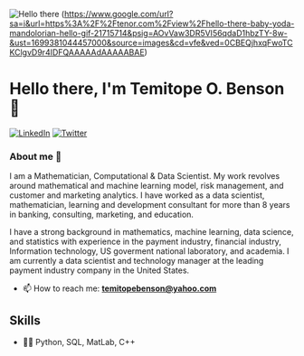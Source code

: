 <!--
**Temitope746/temitope746** is a ✨ _special_ ✨ repository because its `README.md` (this file) appears on your GitHub profile.

Here are some ideas to get you started:

- 🔭 I’m currently working on ...
- 🌱 I’m currently learning ...
- 👯 I’m looking to collaborate on ...
- 🤔 I’m looking for help with ...
- 💬 Ask me about ...
- 📫 How to reach me: ...
- 😄 Pronouns: ...
- ⚡ Fun fact: ...
-->
![Hello there](https://media1.tenor.com/images/6a4df9527c54d4528fb2b2ab47e7d422/tenor.gif?itemid=13774600)
(https://www.google.com/url?sa=i&url=https%3A%2F%2Ftenor.com%2Fview%2Fhello-there-baby-yoda-mandolorian-hello-gif-21715714&psig=AOvVaw3DR5VI56qdaD1hbzTY-8w-&ust=1699381044457000&source=images&cd=vfe&ved=0CBEQjhxqFwoTCKClgvD9r4IDFQAAAAAdAAAAABAE)

# Hello there, I'm Temitope O. Benson 👋

<p> <a href="https://www.linkedin.com/in/temitopebenson/" target="_blank"><img alt="LinkedIn" src="https://img.shields.io/badge/linkedin-%230077B5.svg?&style=for-the-badge&logo=linkedin&logoColor=white" /></a>  <a href="https://twitter.com/officiabenson/" target="_blank"><img alt="Twitter" src="https://img.shields.io/badge/twitter-%230077B5.svg?&style=for-the-badge&logo=twitter&logoColor=white" /></a> 
</p>

### About me :rocket:

I am a Mathematician, Computational & Data Scientist. My work revolves around mathematical and machine learning model, risk management, and customer and marketing analytics. I have worked as a data scientist, mathematician, learning and development consultant for more than 8 years in banking, consulting, marketing, and education. 

I have a strong background in mathematics, machine learning, data science, and statistics with experience in the payment industry, financial industry, Information technology, US goverment national laboratory, and academia. I am currently a data scientist and technology manager at the leading payment industry company in the United States.

- 📫 How to reach me: **temitopebenson@yahoo.com**

## Skills
* 👨‍💻 Python, SQL, MatLab, C++


